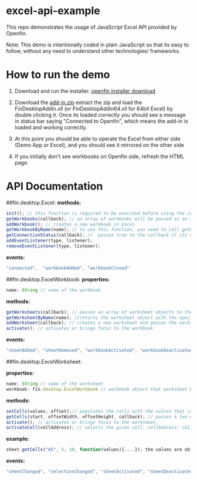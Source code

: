 # excel-api-example
This repo demonstrates the usage of JavaScript Excel API provided by Openfin.

Note: This demo is intentionally coded in plain JavaScript so that its easy to follow,
without any need to understand other technologies/ frameworks.

# How to run the demo

1) Download and run the installer.
[openfin installer download](https://dl.openfin.co/services/download?fileName=excel-api-example-installer&config=http://openfin.github.io/excel-api-example/app.json)

2) Download the [add-in.zip](http://openfin.github.io/excel-api-example/add-in.zip)
extract the zip and load the FinDesktopAddin.xll (or FinDesktopAddin64.xll for 64bit Excel)
by double clicking it.
Once its loaded correctly you should see a message in status bar saying "Connected to Openfin", which means
the add-in is loaded and working correctly.

3) At this point you should be able to operate the Excel from either side (Demo App or Excel), and you should
see it mirrored on the other side

4) If you initially don't see workbooks on Openfin side, refresh the HTML page.

# API Documentation

##fin.desktop.Excel:
**methods:**
```javascript
init(); // this function is required to be executed before using the rest of the API
getWorkbooks(callback); // an array of workbooks will be passed as an argument to the callback
addWorkbook(); // creates a new workbook in Excel
getWorkbookByName(name); // to use this function, you need to call getWorkbooks at least once.
getConnectionStatus(callback); //  passes true to the callback if its connected to Excel
addEventListener(type, listener);
removeEventListener(type, listener);
```
**events:**
```javascript
"connected",  "workbookAdded", "workbookClosed" 
```

##fin.desktop.ExcelWorkbook:
**properties:**
```javascript
name: String // name of the workbook
```

**methods:**
```javascript
getWorksheets(callback); // passes an array of worksheet objects to the callback.
getWorksheetByName(name); //returns the worksheet object with the specified name.
addWorksheet(callback); // creates a new worksheet and passes the worksheet object to the callback
activate(); // activates or brings focus to the workbook
```
**events:**
```javascript
"sheetAdded", "sheetRemoved", "workbookActivated", "workbookDeactivated"
```

##fin.desktop.ExcelWorksheet:

**properties:**
```javascript
name: String // name of the worksheet
workbook: fin.desktop.ExcelWorkbook // workbook object that worksheet belongs to.
```
**methods:**
```javascript
setCells(values, offset);// populates the cells with the values that is two dimensional array starting from the provided offset.
getCells(start, offsetWidth, offsetHeight, callback); // passes a two dimensional array of cell values to the callback
activate(); // activates or brings focus to the worksheet.
activateCell(cellAddress); // selects the given cell. cellAddress: (A1, A2 etc)
```
**example:**
```javascript
sheet.getCells("A5", 5, 10, function(values){....}); the values are objects of following form {value: --, formula: --}
```
**events:** 
```javascript
"sheetChanged", "selectionChanged", "sheetActivated", "sheetDeactivated"
```

